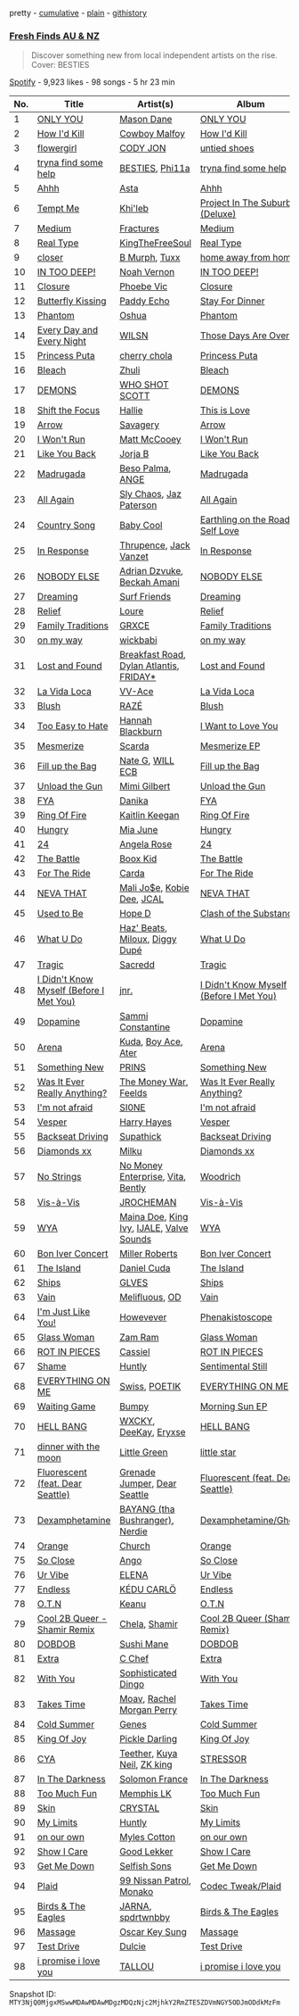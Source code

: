 pretty - [cumulative](/playlists/cumulative/37i9dQZF1DX8pdK1PVpBQz.md) - [plain](/playlists/plain/37i9dQZF1DX8pdK1PVpBQz) - [githistory](https://github.githistory.xyz/mackorone/spotify-playlist-archive/blob/main/playlists/plain/37i9dQZF1DX8pdK1PVpBQz)

### [Fresh Finds AU & NZ](https://open.spotify.com/playlist/37i9dQZF1DX8pdK1PVpBQz)

> Discover something new from local independent artists on the rise\. Cover: BESTIES

[Spotify](https://open.spotify.com/user/spotify) - 9,923 likes - 98 songs - 5 hr 23 min

| No. | Title | Artist(s) | Album | Length |
|---|---|---|---|---|
| 1 | [ONLY YOU](https://open.spotify.com/track/0HP9SxexkUAX9SNhSxcW6T) | [Mason Dane](https://open.spotify.com/artist/77vYj1iBHh1gao0yd7ryGl) | [ONLY YOU](https://open.spotify.com/album/6JObmUc8uNzx4D4gOz2yIL) | 3:19 |
| 2 | [How I'd Kill](https://open.spotify.com/track/44zcMuVzpIb0RnzuxipJOn) | [Cowboy Malfoy](https://open.spotify.com/artist/2Cg4UE0dOib6suUva3ieEH) | [How I'd Kill](https://open.spotify.com/album/30m9Iow7aDLodvubk5eg4b) | 2:23 |
| 3 | [flowergirl](https://open.spotify.com/track/7ct8Wji1KpACDWhYnPkXdN) | [CODY JON](https://open.spotify.com/artist/5xYvg2nZQcavaPwYOcOYRD) | [untied shoes](https://open.spotify.com/album/1uh3IWRijeFQAFMXwD1Lfn) | 2:49 |
| 4 | [tryna find some help](https://open.spotify.com/track/58xHXdv4U7o8oPvRqUgHBU) | [BESTIES](https://open.spotify.com/artist/7muEjzf4QdKgX7XB3OHRsj), [Phi11a](https://open.spotify.com/artist/1QrAumNRmmekZeMDVTUfbS) | [tryna find some help](https://open.spotify.com/album/4yq6P0hfWSu1f261rek5AB) | 3:03 |
| 5 | [Ahhh](https://open.spotify.com/track/1CxqGW6dmzL0YmnVdDQFb0) | [Asta](https://open.spotify.com/artist/3cmUhYaAl8ZVz3coS1T3VC) | [Ahhh](https://open.spotify.com/album/1kzd5L9Zcz0pTDQCNy2IFs) | 3:20 |
| 6 | [Tempt Me](https://open.spotify.com/track/7hmhjkADPY91pdxhJ2D94y) | [Khi'leb](https://open.spotify.com/artist/1KO82XcaphTWqMWAf6qXgy) | [Project In The Suburbs \(Deluxe\)](https://open.spotify.com/album/6ySB7DtroxBeNv4rWv8O9T) | 3:12 |
| 7 | [Medium](https://open.spotify.com/track/6MLh79MhMrzh25OoF4o4hA) | [Fractures](https://open.spotify.com/artist/7sjRnhONmeFL1tmlUvdq70) | [Medium](https://open.spotify.com/album/2NcT8DWACI7PjmoOufep5G) | 3:58 |
| 8 | [Real Type](https://open.spotify.com/track/4SKcYySLR79wwb7xrQP1pW) | [KingTheFreeSoul](https://open.spotify.com/artist/1mKApP2dgCtGbvKssYpJaq) | [Real Type](https://open.spotify.com/album/5XvpjP05AT4feCwEI3o4ES) | 2:25 |
| 9 | [closer](https://open.spotify.com/track/6jSo9BoTI8BdkCfcINV5g3) | [B Murph](https://open.spotify.com/artist/37UPFnpW6Y42ztryUCYzUJ), [Tuxx](https://open.spotify.com/artist/00u33wOLnUVDe4AHZ0lbSA) | [home away from home](https://open.spotify.com/album/413dD6sOfz6MMb5gkEtj4r) | 3:13 |
| 10 | [IN TOO DEEP!](https://open.spotify.com/track/5Nr3ZAd6pXKDNA2MVnKvA4) | [Noah Vernon](https://open.spotify.com/artist/44vTKXr7Jd9Zpj19gA9dxk) | [IN TOO DEEP!](https://open.spotify.com/album/3xpevKoSzaqlA8DmNHUJZH) | 2:58 |
| 11 | [Closure](https://open.spotify.com/track/1n2q4KUE1t4h3BuOhrMabt) | [Phoebe Vic](https://open.spotify.com/artist/5BlTPQ7ZA5xZbpyld3LM8x) | [Closure](https://open.spotify.com/album/4872yIGWRMT7FOtg1IfkMa) | 3:21 |
| 12 | [Butterfly Kissing](https://open.spotify.com/track/0FP5sv0igoOYUNtxuPsoxX) | [Paddy Echo](https://open.spotify.com/artist/7w5Wl6HLdfWVEFUtledlbI) | [Stay For Dinner](https://open.spotify.com/album/7H4yAJA2xnoxNoLge6WYIM) | 3:14 |
| 13 | [Phantom](https://open.spotify.com/track/02f51JmErl4t4paktkrB3y) | [Oshua](https://open.spotify.com/artist/1S96G0JKFvzJXHd61DLUPV) | [Phantom](https://open.spotify.com/album/3z06R6P5Ywcj6eD1Yy6Osl) | 3:30 |
| 14 | [Every Day and Every Night](https://open.spotify.com/track/18WMlv400ZLzVuW33m8CGN) | [WILSN](https://open.spotify.com/artist/2ymjQZjPQe0pziQ67Y8Ncr) | [Those Days Are Over](https://open.spotify.com/album/08gZ1W70cqDTkOX5TsUZBf) | 2:54 |
| 15 | [Princess Puta](https://open.spotify.com/track/4gi4HumL2S3PLFC9uFJBrQ) | [cherry chola](https://open.spotify.com/artist/6NXpBkPBwe9xbTHSwOuquz) | [Princess Puta](https://open.spotify.com/album/6hD0Vjhbu6WNlh8y1XHOPo) | 3:05 |
| 16 | [Bleach](https://open.spotify.com/track/0r8gQYT7JNZY5Lo3AZNZ2F) | [Zhuli](https://open.spotify.com/artist/2p2y1z8eTbirxLN7z032sz) | [Bleach](https://open.spotify.com/album/3olk6MkMtlQkGSsBzNAREr) | 3:15 |
| 17 | [DEMONS](https://open.spotify.com/track/2EI5puz3355OrlbJbJARgS) | [WHO SHOT SCOTT](https://open.spotify.com/artist/4INpCNtJho77CQ6ZOfk5lP) | [DEMONS](https://open.spotify.com/album/1d5CpqkzGNcEAZvemWp2KL) | 3:10 |
| 18 | [Shift the Focus](https://open.spotify.com/track/7JMqqdrrgiPNZDb0nBfeIJ) | [Hallie](https://open.spotify.com/artist/0I0VahDFplPkGInkRvoXPW) | [This is Love](https://open.spotify.com/album/3KmM9hVcU0maQOPvRKBbSw) | 3:17 |
| 19 | [Arrow](https://open.spotify.com/track/7oCoSMovt6hD62FYKkNxsr) | [Savagery](https://open.spotify.com/artist/4YwTBYZnp107pGgOv3So3e) | [Arrow](https://open.spotify.com/album/4KXz0UKvLhfRtoWojUcjIc) | 3:17 |
| 20 | [I Won't Run](https://open.spotify.com/track/2frz8nJcSPjTOm5mtHtOOE) | [Matt McCooey](https://open.spotify.com/artist/0YJJXRaK9RoxeoxRgVVOJe) | [I Won't Run](https://open.spotify.com/album/0LIq5AQ9AZi7H5Z1QKyatb) | 3:33 |
| 21 | [Like You Back](https://open.spotify.com/track/6PJwYevIegaWF0SUYnd04b) | [Jorja B](https://open.spotify.com/artist/3drksdg9WsEaMejM8XCY00) | [Like You Back](https://open.spotify.com/album/19M65kvKuq1i8xHFLkpuF6) | 2:50 |
| 22 | [Madrugada](https://open.spotify.com/track/4nsi4J1FwtNHYgA24uJN2e) | [Beso Palma](https://open.spotify.com/artist/02v3H49YbNJx59EgaiLL6G), [ANGE](https://open.spotify.com/artist/1VSyH0QvgTpqKMhkcmgkyR) | [Madrugada](https://open.spotify.com/album/0wbTZCc0kDBDnH4GqRxQj1) | 2:52 |
| 23 | [All Again](https://open.spotify.com/track/54g37E5h4zKeT4cFRY9h0i) | [Sly Chaos](https://open.spotify.com/artist/02QaTKGbI6W9D80tPSqJ6i), [Jaz Paterson](https://open.spotify.com/artist/5iLjZUPG66SIQx9sTjSxp5) | [All Again](https://open.spotify.com/album/6L1hoKS5rwpoiy1mR8AhWH) | 4:30 |
| 24 | [Country Song](https://open.spotify.com/track/31Q5aGNNTvpblb6uEUyc5a) | [Baby Cool](https://open.spotify.com/artist/6tChZB9BU0fHdHrrwU5vgb) | [Earthling on the Road to Self Love](https://open.spotify.com/album/4sRPrF3Ev4HPurzyxcbpdr) | 2:47 |
| 25 | [In Response](https://open.spotify.com/track/2Twprkt2frZEbhG3ADc3BF) | [Thrupence](https://open.spotify.com/artist/33WEbJHirq23bohapH3pI9), [Jack Vanzet](https://open.spotify.com/artist/3Q4bHGAfG5KexzVaWE4fnf) | [In Response](https://open.spotify.com/album/3T7fD9JJOdbaCjS7rj1aVa) | 3:34 |
| 26 | [NOBODY ELSE](https://open.spotify.com/track/2bnNuJb9pvIJGbeXsJ8A8S) | [Adrian Dzvuke](https://open.spotify.com/artist/3fgolNSZnidBlbm5dFi4go), [Beckah Amani](https://open.spotify.com/artist/6AlUh97NNEBLo3OqYORyIi) | [NOBODY ELSE](https://open.spotify.com/album/6cRQwq6B93zOqb6zu6lfAw) | 3:18 |
| 27 | [Dreaming](https://open.spotify.com/track/4b7zHWiVB8jL7yGjl3Xpv3) | [Surf Friends](https://open.spotify.com/artist/2PCdqzx2232QAlYYZ04V9p) | [Dreaming](https://open.spotify.com/album/6YtNpTt5hpk8UbOEziRWd6) | 6:01 |
| 28 | [Relief](https://open.spotify.com/track/43kIZBCdjPYy2OdoJ8GPPY) | [Loure](https://open.spotify.com/artist/0oj4QK4zH3lghS2Oa418zZ) | [Relief](https://open.spotify.com/album/7b9N6UC8RGPzuvpq6zHbAP) | 7:23 |
| 29 | [Family Traditions](https://open.spotify.com/track/1dgo4qmVHQ3IMjAYVQn9kw) | [GRXCE](https://open.spotify.com/artist/1g9G7BRh9Fz6AZ0PA8Y8pl) | [Family Traditions](https://open.spotify.com/album/5dFZGOcyUMHOWrs2iAPhuZ) | 3:13 |
| 30 | [on my way](https://open.spotify.com/track/4jyFBA3QwE3GLvbxPLC6cQ) | [wickbabi](https://open.spotify.com/artist/4CXwoMV6VkcZL9XymMaPoY) | [on my way](https://open.spotify.com/album/2zFLfmHfMVgE9uw0Yj18JH) | 1:24 |
| 31 | [Lost and Found](https://open.spotify.com/track/5qPcxQnX8qeo3tVeujvx2n) | [Breakfast Road](https://open.spotify.com/artist/444KERNPfWuFIVw7TxEev6), [Dylan Atlantis](https://open.spotify.com/artist/1OIwR0QnsHzPZrC1pTN1UO), [FRIDAY\*](https://open.spotify.com/artist/0blI5gUBCHXkvOYrJ8kRvk) | [Lost and Found](https://open.spotify.com/album/6LCmIzn8myqtVYjthV3vwt) | 3:36 |
| 32 | [La Vida Loca](https://open.spotify.com/track/4KVh7P5ovX38gjRZIY8nzd) | [VV\-Ace](https://open.spotify.com/artist/58oXnUjX5TvylYa3gGNxca) | [La Vida Loca](https://open.spotify.com/album/3W0ibdeYmMs462YZNCcUqt) | 2:26 |
| 33 | [Blush](https://open.spotify.com/track/6n7GCcOaANWWYp67s1nI5V) | [RAZÉ](https://open.spotify.com/artist/71ONx63ghBZNPZqjp525IZ) | [Blush](https://open.spotify.com/album/3vTD6VpUeXdRB4XZDf8YJe) | 2:43 |
| 34 | [Too Easy to Hate](https://open.spotify.com/track/7ceu2cy2UIdW2OHltEkBgz) | [Hannah Blackburn](https://open.spotify.com/artist/76N4RBCCcxnKzPkSee7N5J) | [I Want to Love You](https://open.spotify.com/album/3UxV6Podyk9OOpPBUmkKgy) | 5:00 |
| 35 | [Mesmerize](https://open.spotify.com/track/3C5Z613ZuCGYSuOsPvb49Q) | [Scarda](https://open.spotify.com/artist/5x67IdhHKLoykB7bZ38UtI) | [Mesmerize EP](https://open.spotify.com/album/321S0KXkV2Y8KgYshkKWO4) | 6:18 |
| 36 | [Fill up the Bag](https://open.spotify.com/track/5Cr74bi6EHMuERelxXX7At) | [Nate G](https://open.spotify.com/artist/4RvlcRTM1zHhPfTYLndVrp), [WILL ECB](https://open.spotify.com/artist/5uKB9TQOql0ScHMUwFf0U7) | [Fill up the Bag](https://open.spotify.com/album/5bgEaa09eL0uMEmTDCOf5U) | 2:42 |
| 37 | [Unload the Gun](https://open.spotify.com/track/3P6c5Xx54qDFw8xniwrUMX) | [Mimi Gilbert](https://open.spotify.com/artist/6rl4JbCz1pnZUksvA1im9P) | [Unload the Gun](https://open.spotify.com/album/46M9ISurJraSAaxTobY1ev) | 4:28 |
| 38 | [FYA](https://open.spotify.com/track/5oFpnY23HimcmNJqOdKMzS) | [Danika](https://open.spotify.com/artist/4E4URaamJ7aTA4YE2wk9EO) | [FYA](https://open.spotify.com/album/4bXy3UZ7MJAMIIoXHlEJ7f) | 4:42 |
| 39 | [Ring Of Fire](https://open.spotify.com/track/2BkMdzhgy1hh2I9DDgrMGF) | [Kaitlin Keegan](https://open.spotify.com/artist/7xXZ4wFtGtUBUWiOD0k4TI) | [Ring Of Fire](https://open.spotify.com/album/3ec4Cv50wAxBR3Q4vpZcnC) | 3:10 |
| 40 | [Hungry](https://open.spotify.com/track/5Jmav55wXgNhXzozjrTeL0) | [Mia June](https://open.spotify.com/artist/3nGsiPPwDm3hNizqMYxtRi) | [Hungry](https://open.spotify.com/album/5OljVXjcfADj6wouA3BZCF) | 2:59 |
| 41 | [24](https://open.spotify.com/track/0wZxMrxSvjgaDni7nxL50r) | [Angela Rose](https://open.spotify.com/artist/6BlgAXtCandje5taAzGd8D) | [24](https://open.spotify.com/album/7guxMwzOzD5z33QbHlBul9) | 3:27 |
| 42 | [The Battle](https://open.spotify.com/track/0r1g39C7vasLWmx1qHxPts) | [Boox Kid](https://open.spotify.com/artist/5XJ5KmNIiZk1osArMaqY11) | [The Battle](https://open.spotify.com/album/30VJDzygNQXbTeXDqd3bpA) | 3:10 |
| 43 | [For The Ride](https://open.spotify.com/track/0DFqDcTdDgr8OVMuhTbWED) | [Carda](https://open.spotify.com/artist/37SJYTTMo0trMRVJqKiUoO) | [For The Ride](https://open.spotify.com/album/5JFfSux4NYrpKzoVCQpIGN) | 2:21 |
| 44 | [NEVA THAT](https://open.spotify.com/track/4VmgAfeeQVh4Wbmvwjc4NF) | [Mali Jo$e](https://open.spotify.com/artist/2dW8glpVWvAL8tODw7sxy4), [Kobie Dee](https://open.spotify.com/artist/3hjzcsAgsPSXyF6zuAM4tO), [JCAL](https://open.spotify.com/artist/5RQKVfC5tRlUVfWROL99fr) | [NEVA THAT](https://open.spotify.com/album/2vOdrJrbU3XUlwHBVlEKuO) | 2:47 |
| 45 | [Used to Be](https://open.spotify.com/track/42lWQRIPoimSUYtNamMwWt) | [Hope D](https://open.spotify.com/artist/6IdzKFOGtbNz84qbJUMM4x) | [Clash of the Substance](https://open.spotify.com/album/4BL4JKWnsHcVzNtXKQohWj) | 3:13 |
| 46 | [What U Do](https://open.spotify.com/track/7HbVJ7YXeHHGl3Ketpl86z) | [Haz' Beats](https://open.spotify.com/artist/2PMFm0z412L9xRCPRfMmkN), [Miloux](https://open.spotify.com/artist/0wxqHrY3M43hkutOC6qDHW), [Diggy Dupé](https://open.spotify.com/artist/4H3PAXVo7CJWQj30ndGKSn) | [What U Do](https://open.spotify.com/album/4HS7vExeFMNa787nkOH8eY) | 3:10 |
| 47 | [Tragic](https://open.spotify.com/track/1HCExCnt9KCRqGAn9FVHHE) | [Sacredd](https://open.spotify.com/artist/257Xio2GbqOqjSC7n3Iw5s) | [Tragic](https://open.spotify.com/album/14xkno1b7zqS57gkQeKDcq) | 3:04 |
| 48 | [I Didn't Know Myself \(Before I Met You\)](https://open.spotify.com/track/04PUBIdo0jEXpL66ejT3pE) | [jnr.](https://open.spotify.com/artist/5qXDmi36IOhCnPLnoXRLrj) | [I Didn't Know Myself \(Before I Met You\)](https://open.spotify.com/album/4XzW8ND5irhgGBQvoIbmZb) | 3:05 |
| 49 | [Dopamine](https://open.spotify.com/track/52HOLDCxdtbcJvZpcpqL3U) | [Sammi Constantine](https://open.spotify.com/artist/0YffB1XSvRrtNRYj4998W6) | [Dopamine](https://open.spotify.com/album/5US4rWhkEnadxttFZoN03w) | 2:43 |
| 50 | [Arena](https://open.spotify.com/track/7a6D80mLXIWgmA3nbqNVRr) | [Kuda](https://open.spotify.com/artist/7yNCLwxAiLcfv77VpBCzab), [Boy Ace](https://open.spotify.com/artist/5tfYneqaKo1KSNXT8KyyCy), [Ater](https://open.spotify.com/artist/01Sb4N03rk5VJXqQm1bmoG) | [Arena](https://open.spotify.com/album/6zEO41MVd6EPqDZnW38Gg0) | 3:02 |
| 51 | [Something New](https://open.spotify.com/track/1TWBsQA0pQqV5dPEu83yv9) | [PRINS](https://open.spotify.com/artist/1aA95KMV62fwsApbrObQwq) | [Something New](https://open.spotify.com/album/1F3OffAbOInLUHAmFYBCNY) | 2:46 |
| 52 | [Was It Ever Really Anything?](https://open.spotify.com/track/62nLxwgqQpYIZjOK62WddZ) | [The Money War](https://open.spotify.com/artist/1LdzcIIX3MSUbBMEII6rCO), [Feelds](https://open.spotify.com/artist/74W4mKE9RR576xVZiMGE8W) | [Was It Ever Really Anything?](https://open.spotify.com/album/3yu31M4BtUukFToIW11sH4) | 3:13 |
| 53 | [I'm not afraid](https://open.spotify.com/track/1gFSHl69tmM3Z3w4z5077z) | [SI0NE](https://open.spotify.com/artist/4DK5yqN4G34coJQrorW6l8) | [I'm not afraid](https://open.spotify.com/album/0YYaLCsb6udxHpl6KpkAcC) | 2:51 |
| 54 | [Vesper](https://open.spotify.com/track/19MI4vOCHcaDs7zhH9PCDi) | [Harry Hayes](https://open.spotify.com/artist/7BBSATOdEaY07XbxlUzfFu) | [Vesper](https://open.spotify.com/album/7disSV9sSYwZFyhq9CXykz) | 4:19 |
| 55 | [Backseat Driving](https://open.spotify.com/track/708h4Q06NnbJNZ1oQ3Fr2a) | [Supathick](https://open.spotify.com/artist/7u3lpTH7O6aQKXW5q9PJjU) | [Backseat Driving](https://open.spotify.com/album/53OyUbFrabI7hoLj9JXWy1) | 3:15 |
| 56 | [Diamonds xx](https://open.spotify.com/track/48hfTtisOESuwGQ7Ei2wFo) | [Milku](https://open.spotify.com/artist/1ZAQrwStUeOr0wl3PGbMQX) | [Diamonds xx](https://open.spotify.com/album/50ZV6xlabsn99ML4D2Obwg) | 2:18 |
| 57 | [No Strings](https://open.spotify.com/track/5Ia4Fea9xBJl5ijUiJAY0V) | [No Money Enterprise](https://open.spotify.com/artist/3cI6oSkDCirRNVAgBsGJyB), [Vita](https://open.spotify.com/artist/1tJ9Zlpe4xDUsEJJ8Dvbz5), [Bently](https://open.spotify.com/artist/34TF5E7gj7N1kbgPovpD2M) | [Woodrich](https://open.spotify.com/album/5yUp2iOWGcQXN7I9qE5EOg) | 3:06 |
| 58 | [Vis\-à\-Vis](https://open.spotify.com/track/7gHQBZsfcrjsIkXVvhLsDc) | [JROCHEMAN](https://open.spotify.com/artist/2RBL4DJjkxG84El9WFemGg) | [Vis\-à\-Vis](https://open.spotify.com/album/56p6uoZr1oIzytju4mCDIH) | 1:59 |
| 59 | [WYA](https://open.spotify.com/track/3cgLWMVT7LOKeGNLeovYZ9) | [Maina Doe](https://open.spotify.com/artist/37A6Zdl0Yy8zXXpY20p6TE), [King Ivy](https://open.spotify.com/artist/62nhtMbfF8zR4MC1FirUAJ), [IJALE](https://open.spotify.com/artist/0z2CwWat2P7ABje9hBHfoo), [Valve Sounds](https://open.spotify.com/artist/0bF7ZdAMnvBwd7gQmPzBH6) | [WYA](https://open.spotify.com/album/1DzELP81LDxS3NZ4vSoS4y) | 3:31 |
| 60 | [Bon Iver Concert](https://open.spotify.com/track/4FVrM2CXCPKBFWKr9PtsYN) | [Miller Roberts](https://open.spotify.com/artist/1J88SHfougnAYWOnonDtvL) | [Bon Iver Concert](https://open.spotify.com/album/5cxw8GJ9vO0JXtpn6lGrlH) | 4:14 |
| 61 | [The Island](https://open.spotify.com/track/0S9Q1W4iyjZ1l3ebbCBNEF) | [Daniel Cuda](https://open.spotify.com/artist/40Tx3Xl6IfOwl0sxn7dfNx) | [The Island](https://open.spotify.com/album/0XZ5lnCz1SbPTVK3yiC9AU) | 3:49 |
| 62 | [Ships](https://open.spotify.com/track/6Lsxw5TqNI1JadTqhYqXmU) | [GLVES](https://open.spotify.com/artist/7wRaOhk0CnmQUzewX36M2u) | [Ships](https://open.spotify.com/album/20Aj0U469FW9ILSadd9k0g) | 3:38 |
| 63 | [Vain](https://open.spotify.com/track/6qBwpNavP3v2n9zzH4NhL2) | [Melifluous](https://open.spotify.com/artist/4lpHKGryfY5TmM3kj2TBI7), [OD](https://open.spotify.com/artist/52mj5aYgAlSF03Gpx1KHX9) | [Vain](https://open.spotify.com/album/1jDO3iDI9AuqhWJONEYPpc) | 1:44 |
| 64 | [I'm Just Like You!](https://open.spotify.com/track/6IdccpWS3hrELtWyVJR2d8) | [Howevever](https://open.spotify.com/artist/0OBmQ0rKcwQQS31X1kDpdY) | [Phenakistoscope](https://open.spotify.com/album/1soJ3hNk1tLDxtdb307T1G) | 3:13 |
| 65 | [Glass Woman](https://open.spotify.com/track/0Hv7Kzf0114PxNsURIjfAV) | [Zam Ram](https://open.spotify.com/artist/0j9YZpB0I5WDVIHEmAtQjV) | [Glass Woman](https://open.spotify.com/album/6m1AQvPJCE3XgrP2WovLv5) | 3:13 |
| 66 | [ROT IN PIECES](https://open.spotify.com/track/7fms3LtGYK5EhYbal3SdVW) | [Cassiel](https://open.spotify.com/artist/7zP6WmpsdLAL9qYDq0RVDF) | [ROT IN PIECES](https://open.spotify.com/album/4gA5NQF58FOUnz5OhUBh80) | 2:18 |
| 67 | [Shame](https://open.spotify.com/track/4VZbRpHCrWuJtOr89KcHrU) | [Huntly](https://open.spotify.com/artist/2bFydRBKiUxGmZg0MIjGpU) | [Sentimental Still](https://open.spotify.com/album/0i2fEh3aK7yNgNKP3OubFw) | 3:58 |
| 68 | [EVERYTHING ON ME](https://open.spotify.com/track/1GGdPTdVCMVtOQ3WZlbfrD) | [Swiss](https://open.spotify.com/artist/3iRQU5nfA9uLRPgmXXhbCy), [POETIK](https://open.spotify.com/artist/32yy4XQE2Pnziuq7rc58EA) | [EVERYTHING ON ME](https://open.spotify.com/album/213DkHPPrJw28gDZu1JeHQ) | 3:16 |
| 69 | [Waiting Game](https://open.spotify.com/track/0wwoNSM5DmYtlm2d3SFsv4) | [Bumpy](https://open.spotify.com/artist/1uAUZi6INPwUJIZw00ElUS) | [Morning Sun EP](https://open.spotify.com/album/36SkaBEql9AE8tof9cD8bC) | 4:00 |
| 70 | [HELL BANG](https://open.spotify.com/track/2sAfXoygpFIgjDvw1NQoYZ) | [WXCKY](https://open.spotify.com/artist/7F3Lh3KunK7F8XJaxNOUY4), [DeeKay](https://open.spotify.com/artist/1XoVa4Iq4JIdtSOeRsTRsi), [Eryxse](https://open.spotify.com/artist/6imt6WsSJ4CsmGIynup4wW) | [HELL BANG](https://open.spotify.com/album/0PgBy8xp4DITrDxOQ9CNAj) | 1:31 |
| 71 | [dinner with the moon](https://open.spotify.com/track/3pz8YQ1OHYJ3QaBNKNsVPO) | [Little Green](https://open.spotify.com/artist/0Kcz7AMOkHHye7xhLJUWTy) | [little star](https://open.spotify.com/album/0TgD84AF4DYHqx3aEa4af1) | 2:53 |
| 72 | [Fluorescent \(feat\. Dear Seattle\)](https://open.spotify.com/track/5G5v07JZJORC70QJ9p5oAf) | [Grenade Jumper](https://open.spotify.com/artist/23OPocVUkq5cvRZsjrW2xP), [Dear Seattle](https://open.spotify.com/artist/5gWPNlps947GENk32pRV3S) | [Fluorescent \(feat\. Dear Seattle\)](https://open.spotify.com/album/132kCew1kV0wcjEIbP0hxf) | 2:40 |
| 73 | [Dexamphetamine](https://open.spotify.com/track/2zhOlkYly1bX1qZmfHoMHl) | [BAYANG \(tha Bushranger\)](https://open.spotify.com/artist/6cAeWipy7tqdKa5mIPHMIY), [Nerdie](https://open.spotify.com/artist/3CMEqt3aTZozLZQHEF56V7) | [Dexamphetamine/Ghola](https://open.spotify.com/album/1pq6xDIqQhoMuFz5KKqIjm) | 2:12 |
| 74 | [Orange](https://open.spotify.com/track/4Gav4dJAzDdABAaXm0L00T) | [Church](https://open.spotify.com/artist/0XNPcxBkBpkd4MIa8DWuYQ) | [Orange](https://open.spotify.com/album/6Fg8W91ZK9HeBZSsLWXTje) | 2:00 |
| 75 | [So Close](https://open.spotify.com/track/7ad7oGYJdz0DKXt2hXLJoS) | [Ango](https://open.spotify.com/artist/7vVIuca8HvlM60Q6O4p8s5) | [So Close](https://open.spotify.com/album/6OHoOcErZM2y1CHnkE7mlg) | 4:58 |
| 76 | [Ur Vibe](https://open.spotify.com/track/6jaw8lQgSySyHrCyyAjzU9) | [ELENA](https://open.spotify.com/artist/7tnARU2BsPiwHkK9ryyBwU) | [Ur Vibe](https://open.spotify.com/album/7ee9VcwNFgcatDWmp0gE4g) | 3:11 |
| 77 | [Endless](https://open.spotify.com/track/3n4exznFpCunrvLV5ePD5f) | [KÉDU CARLÖ](https://open.spotify.com/artist/5FdNimxRznD7ZK6LR5VTJC) | [Endless](https://open.spotify.com/album/1ig5AkNAuzIpa7R9JdyyjM) | 5:11 |
| 78 | [O.T.N](https://open.spotify.com/track/2C9HRO5gmB3Vgxne6ti1je) | [Keanu](https://open.spotify.com/artist/7CFFNSaFkn8FOD1z2HBhp9) | [O.T.N](https://open.spotify.com/album/1vXOVLCxW1b4gAnQfQN39Y) | 3:45 |
| 79 | [Cool 2B Queer \- Shamir Remix](https://open.spotify.com/track/67kLjogRkBE8oXOk4ypSPE) | [Chela](https://open.spotify.com/artist/6ifwtjnyBErm69itobvpyn), [Shamir](https://open.spotify.com/artist/7JgXEHI1oEiQICAMeCsKTj) | [Cool 2B Queer \(Shamir Remix\)](https://open.spotify.com/album/1NItXEEHLfAgKiIP0JQNe5) | 3:19 |
| 80 | [DOBDOB](https://open.spotify.com/track/4DJC7xrfjEW2fWJ0OR37IL) | [Sushi Mane](https://open.spotify.com/artist/5HfUk4B3BA9zoThSY1HVDN) | [DOBDOB](https://open.spotify.com/album/0cdKptzambuspmpmP2JsWj) | 3:22 |
| 81 | [Extra](https://open.spotify.com/track/10GpmNWaCHSzHnA70nhR4s) | [C Chef](https://open.spotify.com/artist/47hbcRk1OJXhZMvViMRwF2) | [Extra](https://open.spotify.com/album/39CBN8YRo8fJ32Bo1Zxclc) | 3:16 |
| 82 | [With You](https://open.spotify.com/track/5v1WtZz8aiKG4Y3xl1WH1h) | [Sophisticated Dingo](https://open.spotify.com/artist/7jEdUHdu1pVw9IDiGTooUL) | [With You](https://open.spotify.com/album/0zQZgWm0ysscM4UsKgEc6I) | 2:51 |
| 83 | [Takes Time](https://open.spotify.com/track/4bMcGhoDgc7e9HRg5rrH1x) | [Moav](https://open.spotify.com/artist/5zRUR3UaVa9rcJTZumB4cr), [Rachel Morgan Perry](https://open.spotify.com/artist/1VpFjX7r5UVSrMXq0NPyr0) | [Takes Time](https://open.spotify.com/album/6iP6xUKjD96yYHOtn1sAQa) | 2:14 |
| 84 | [Cold Summer](https://open.spotify.com/track/7whJTS1VSBd441C5bfn9E0) | [Genes](https://open.spotify.com/artist/5m34laExsWdTu2fYhRlRMG) | [Cold Summer](https://open.spotify.com/album/3Z9w80XtBRvzFmzBSjdack) | 3:29 |
| 85 | [King Of Joy](https://open.spotify.com/track/2M2nZBuEjpJ28zVAPyyh9n) | [Pickle Darling](https://open.spotify.com/artist/1CkgDItGS5PnRLXcEaforp) | [King Of Joy](https://open.spotify.com/album/6L0sMfaPjOYlgjEv0XIAc9) | 1:27 |
| 86 | [CYA](https://open.spotify.com/track/0N88VTY6O13O51VrZzEvHK) | [Teether](https://open.spotify.com/artist/4rWywJgjoeVMO8LY87xYZo), [Kuya Neil](https://open.spotify.com/artist/2VOung9TCgKNkNNnRklTAY), [ZK king](https://open.spotify.com/artist/0mXeqEE6ZBHM6B9CPpB9PS) | [STRESSOR](https://open.spotify.com/album/6rCHXYpvLL1iA71jlt22mC) | 3:28 |
| 87 | [In The Darkness](https://open.spotify.com/track/4OpNBybcQK6lGIRKIJ7lE0) | [Solomon France](https://open.spotify.com/artist/2NGEzvIbogjqVnEEnksrXp) | [In The Darkness](https://open.spotify.com/album/35A9hmZK4tYda4MAMseMyH) | 3:32 |
| 88 | [Too Much Fun](https://open.spotify.com/track/37UG9jRXurN9Yr6sx9cq8l) | [Memphis LK](https://open.spotify.com/artist/7z3XgqpRYdNJ7RvEUlYaUe) | [Too Much Fun](https://open.spotify.com/album/6DVEb2UcjI2o4W4SdOXksM) | 2:34 |
| 89 | [Skin](https://open.spotify.com/track/3pD7ouIW65U6DAXoaIJsYN) | [CRYSTAL](https://open.spotify.com/artist/6erlraTakz7StG0neFXqbg) | [Skin](https://open.spotify.com/album/2AxVopmpBrUglkTcjOWfiB) | 2:50 |
| 90 | [My Limits](https://open.spotify.com/track/7d6yObPtTvb3sbTkEnv6u1) | [Huntly](https://open.spotify.com/artist/2bFydRBKiUxGmZg0MIjGpU) | [My Limits](https://open.spotify.com/album/3U4zKiLidG2Pg7V02T47qd) | 4:14 |
| 91 | [on our own](https://open.spotify.com/track/2FfF37w3tdB7NWxhNMd0cI) | [Myles Cotton](https://open.spotify.com/artist/2w5jXRTaNmFZdkZCaPXS2o) | [on our own](https://open.spotify.com/album/4SfP2WIyDzFCloefLpBuIQ) | 2:38 |
| 92 | [Show I Care](https://open.spotify.com/track/0G8ptvRO6eIUD6O8rr2nEV) | [Good Lekker](https://open.spotify.com/artist/0N8baTywD0HTek7BvdMIv5) | [Show I Care](https://open.spotify.com/album/061t56CtqnzJSw0wnvq7Em) | 2:51 |
| 93 | [Get Me Down](https://open.spotify.com/track/507Rf3rTNCMhYmoAix8Ici) | [Selfish Sons](https://open.spotify.com/artist/5Fqu2dYwt7GFleLcxCEYKE) | [Get Me Down](https://open.spotify.com/album/4rnC33ruwWzO6yOcR54EzJ) | 2:33 |
| 94 | [Plaid](https://open.spotify.com/track/7knr1Ak0hW5apJicbQ1doJ) | [99 Nissan Patrol](https://open.spotify.com/artist/6NLwlRl1gc64NVdC4ZXxgw), [Monako](https://open.spotify.com/artist/281y760OdoAujOeovQnKmC) | [Codec Tweak/Plaid](https://open.spotify.com/album/3f6HJFDtEOdFCTdGlrDkux) | 6:04 |
| 95 | [Birds & The Eagles](https://open.spotify.com/track/0NQsz5qDnBKncG4M25MUEK) | [JARNA](https://open.spotify.com/artist/7dURglfKbeSd5WoF28mdWs), [spdrtwnbby](https://open.spotify.com/artist/5I2Z1SRIIyxugl8mCV2ajW) | [Birds & The Eagles](https://open.spotify.com/album/3yU6Iomu2SYVr0CXZnczRT) | 2:48 |
| 96 | [Massage](https://open.spotify.com/track/0DQ1wJrap3erZnXeuRr66b) | [Oscar Key Sung](https://open.spotify.com/artist/2D7YyEYEeZY7W6rpuN6WoB) | [Massage](https://open.spotify.com/album/2YIVNbOZcWbSgxnlzWqZwR) | 4:49 |
| 97 | [Test Drive](https://open.spotify.com/track/0uNfVfWPTXc0OQpenU2Ejk) | [Dulcie](https://open.spotify.com/artist/5mizYbdTNtmQlU97XqxJOe) | [Test Drive](https://open.spotify.com/album/3P1kvhiXildaFMUSrxSdG4) | 2:52 |
| 98 | [i promise i love you](https://open.spotify.com/track/4thJoOa21Qt3vqIn6PSFop) | [TALLOU](https://open.spotify.com/artist/5AUnfQ7sUzW6s7F8BZ85u8) | [i promise i love you](https://open.spotify.com/album/7fxyTH08fkgiP0TpPvNcI0) | 3:06 |

Snapshot ID: `MTY3NjQ0MjgxMSwwMDAwMDAwMDgzMDQzNjc2MjhkY2RmZTE5ZDVmNGY5ODJmODdkMzFm`
